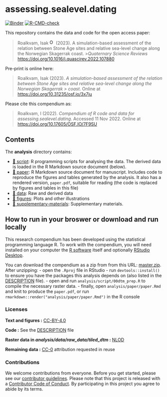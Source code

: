 
<!-- README.md is generated from README.Rmd. Please edit that file -->

# assessing.sealevel.dating

[![Binder](https://mybinder.org/badge_logo.svg)](https://mybinder.org/v2/gh/isakro/assessing.sealevel.dating/master?urlpath=rstudio)
[![R-CMD-check](https://github.com/isakro/assessing.sealevel.dating/actions/workflows/R-CMD-check.yml/badge.svg)](https://github.com/isakro/assessing.sealevel.dating/actions/workflows/R-CMD-check.yml)

This repository contains the data and code for the open access paper:

> Roalkvam, Isak <a href="https://orcid.org/0000-0001-6974-1374">
> <img alt="ORCID logo" src="https://info.orcid.org/wp-content/uploads/2019/11/orcid_16x16.png" width="16" height="16" /></a>
> (2023). A simulation-based assessment of the relation between Stone Age sites and relative sea-level change along the Norwegian Skagerrak coast. >*Quaternary Science Reviews*
> <https://doi.org/10.1016/j.quascirev.2022.107880>

Pre-print is online here:

> Roalkvam, Isak (2023). *A simulation-based assessment of the relation between Stone Age sites and relative sea-level change along the Norwegian Skagerrak > coast*. 
> Online at <https://doi.org/10.31235/osf.io/3x7ju>

Please cite this compendium as:

> Roalkvam, I (2022). *Compendium of R code and data for
> assessing.sealevel.dating*. Accessed 11 Nov 2022. Online at
> <https://doi.org/10.17605/OSF.IO/7F9SU>

## Contents

The **analysis** directory contains:

-   [:file_folder: script](/analysis/script): R programming scripts for
    analysing the data. The derived data is loaded in the R Markdown
    source document (below).
-   [:file_folder: paper](/analysis/paper): R Markdown source document
    for manuscript. Includes code to reproduce the figures and tables
    generated by the analysis. It also has a rendered version,
    `paper.pdf`, suitable for reading (the code is replaced by figures
    and tables in this file)
-   [:file_folder: data](/analysis/data): Raw and derived data
-   [:file_folder: figures](/analysis/figures): Plots and other
    illustrations
-   [:file_folder:
    supplementary-materials](/analysis/supplementary-materials):
    Supplementary materials.

## How to run in your broswer or download and run locally

This research compendium has been developed using the statistical
programming language R. To work with the compendium, you will need
installed on your computer the [R
software](https://cloud.r-project.org/) itself and optionally [RStudio
Desktop](https://rstudio.com/products/rstudio/download/).

You can download the compendium as a zip from from this URL:
[master.zip](/archive/master.zip). After unzipping: - open the `.Rproj`
file in RStudio - run `devtools::install()` to ensure you have the
packages this analysis depends on (also listed in the
[DESCRIPTION](/DESCRIPTION) file). - open and run
`analysis/script/00dtm_prep.R` to compile the necessary raster data. -
finally, open `analysis/paper/paper.Rmd` and knit to produce the
`paper.pdf`, or run `rmarkdown::render("analysis/paper/paper.Rmd")` in
the R console

### Licenses

**Text and figures :**
[CC-BY-4.0](http://creativecommons.org/licenses/by/4.0/)

**Code :** See the [DESCRIPTION](DESCRIPTION) file

**Raster data in *analysis/data/raw_data/tiled_dtm* :**
[NLOD](https://data.norge.no/nlod/en/)

**Remaining data :**
[CC-0](http://creativecommons.org/publicdomain/zero/1.0/) attribution
requested in reuse

### Contributions

We welcome contributions from everyone. Before you get started, please
see our [contributor guidelines](CONTRIBUTING.md). Please note that this
project is released with a [Contributor Code of Conduct](CONDUCT.md). By
participating in this project you agree to abide by its terms.
